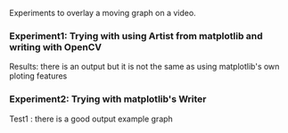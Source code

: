 Experiments to overlay a moving graph on a video.

### Experiment1: Trying with using Artist from matplotlib and writing with OpenCV
Results: there is an output but it is not the same as using matplotlib's own ploting features

### Experiment2: Trying with matplotlib's Writer
Test1 : there is a good output example graph
